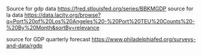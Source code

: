 

Source for gdp data https://fred.stlouisfed.org/series/BBKMGDP
source for la data https://data.lacity.org/browse?q=Port%20of%20Los%20Angeles%20-%20Port%20TEU%20Counts%20-%20By%20Month&sortBy=relevance



source for GDP quarterly forecast https://www.philadelphiafed.org/surveys-and-data/rgdp

